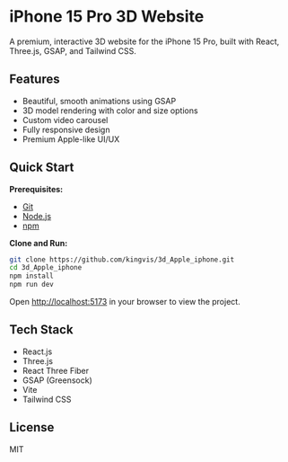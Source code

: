 # iPhone 15 Pro 3D Website

A premium, interactive 3D website for the iPhone 15 Pro, built with React, Three.js, GSAP, and Tailwind CSS.

## Features

- Beautiful, smooth animations using GSAP
- 3D model rendering with color and size options
- Custom video carousel
- Fully responsive design
- Premium Apple-like UI/UX

## Quick Start

**Prerequisites:**
- [Git](https://git-scm.com/)
- [Node.js](https://nodejs.org/en)
- [npm](https://www.npmjs.com/)

**Clone and Run:**
```bash
git clone https://github.com/kingvis/3d_Apple_iphone.git
cd 3d_Apple_iphone
npm install
npm run dev
```

Open [http://localhost:5173](http://localhost:5173) in your browser to view the project.

## Tech Stack
- React.js
- Three.js
- React Three Fiber
- GSAP (Greensock)
- Vite
- Tailwind CSS

## License
MIT
